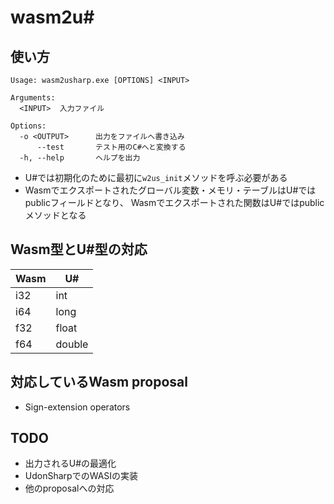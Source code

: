 # wasm2u#

## 使い方

```
Usage: wasm2usharp.exe [OPTIONS] <INPUT>

Arguments:
  <INPUT>  入力ファイル

Options:
  -o <OUTPUT>      出力をファイルへ書き込み
      --test       テスト用のC#へと変換する
  -h, --help       ヘルプを出力
```

* U#では初期化のために最初に`w2us_init`メソッドを呼ぶ必要がある
* Wasmでエクスポートされたグローバル変数・メモリ・テーブルはU#ではpublicフィールドとなり、
  Wasmでエクスポートされた関数はU#ではpublicメソッドとなる

## Wasm型とU#型の対応

| Wasm | U#     |
| ---- | ------ |
| i32  | int    |
| i64  | long   |
| f32  | float  |
| f64  | double |

## 対応しているWasm proposal

* Sign-extension operators

## TODO

* 出力されるU#の最適化
* UdonSharpでのWASIの実装
* 他のproposalへの対応
